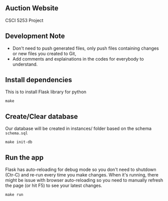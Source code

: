 ## Auction Website
CSCI 5253 Project

## Development Note
- Don't need to push generated files, only push files containing changes or new files you created to Git, 
- Add comments and explainations in the codes for everybody to understand.

## Install dependencies
This is to install Flask library for python
```
make
```

## Create/Clear database
Our database will be created in instances/ folder based on the schema `schema.sql`
```
make init-db
```

## Run the app
Flask has auto-reloading for debug mode so you don't need to shutdown (Ctr-C) and re-run every time you make changes. When it's running, there might be issue with browser auto-reloading so you need to manually refresh the page (or hit F5) to see your latest changes.
```
make run
```

